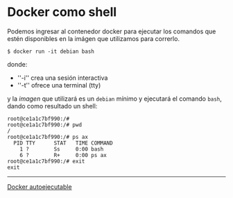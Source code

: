 # Docker como shell

Podemos ingresar al contenedor docker para ejecutar los comandos que estén disponibles en la imágen que utilizamos para correrlo.

```
$ docker run -it debian bash
```

donde:

- ''-i'' crea una sesión interactiva
- ''-t'' ofrece una terminal (tty)

y la _imagen_ que utilizará es un `debian` mínimo y ejecutará el comando `bash`, dando como resultado un shell:

```
root@ce1a1c7bf990:/#
root@ce1a1c7bf990:/# pwd
/
root@ce1a1c7bf990:/# ps ax
  PID TTY      STAT   TIME COMMAND
    1 ?        Ss     0:00 bash
    6 ?        R+     0:00 ps ax
root@ce1a1c7bf990:/# exit
exit
```

---

[Docker autoejecutable](03autoejecutable.md)


